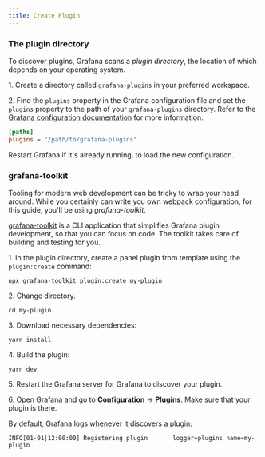 ```yaml
---
title: Create Plugin
---
```


### The plugin directory

To discover plugins, Grafana scans a _plugin directory_, the location of which depends on your operating system.

1\. Create a directory called `grafana-plugins` in your preferred workspace.

2\. Find the `plugins` property in the Grafana configuration file and set the `plugins` property to the path of your `grafana-plugins` directory. Refer to the [Grafana configuration documentation](https://grafana.com/docs/grafana/latest/installation/configuration/#plugins) for more information.

```ini
[paths]
plugins = "/path/to/grafana-plugins"
```

Restart Grafana if it's already running, to load the new configuration.

### grafana-toolkit

Tooling for modern web development can be tricky to wrap your head around. While you certainly can write you own webpack configuration, for this guide, you'll be using _grafana-toolkit_.

[grafana-toolkit](https://github.com/grafana/grafana/tree/master/packages/grafana-toolkit) is a CLI application that simplifies Grafana plugin development, so that you can focus on code. The toolkit takes care of building and testing for you.

1\. In the plugin directory, create a panel plugin from template using the `plugin:create` command:

```
npx grafana-toolkit plugin:create my-plugin
```

2\. Change directory.

```
cd my-plugin
```

3\. Download necessary dependencies:

```
yarn install
```

4\. Build the plugin:

```
yarn dev
```

5\. Restart the Grafana server for Grafana to discover your plugin.

6\. Open Grafana and go to **Configuration** -> **Plugins**. Make sure that your plugin is there.

By default, Grafana logs whenever it discovers a plugin:

```
INFO[01-01|12:00:00] Registering plugin       logger=plugins name=my-plugin
```
